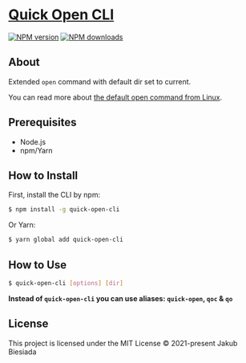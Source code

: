 # [Quick Open CLI](https://github.com/awesome-cli/quick-open-cli)

[![NPM version](https://img.shields.io/npm/v/quick-open-cli?style=flat-square)](https://www.npmjs.com/package/quick-open-cli)
[![NPM downloads](https://img.shields.io/npm/dm/quick-open-cli?style=flat-square)](https://www.npmjs.com/package/quick-open-cli)

## About

Extended `open` command with default dir set to current.

You can read more about [the default open command from Linux](https://man7.org/linux/man-pages/man2/open.2.html).

## Prerequisites

- Node.js
- npm/Yarn

## How to Install

First, install the CLI by npm:

```sh
$ npm install -g quick-open-cli
```

Or Yarn:

```sh
$ yarn global add quick-open-cli
```

## How to Use

```sh
$ quick-open-cli [options] [dir]
```

**Instead of `quick-open-cli` you can use aliases: `quick-open`, `qoc` & `qo`**

## License

This project is licensed under the MIT License © 2021-present Jakub Biesiada
